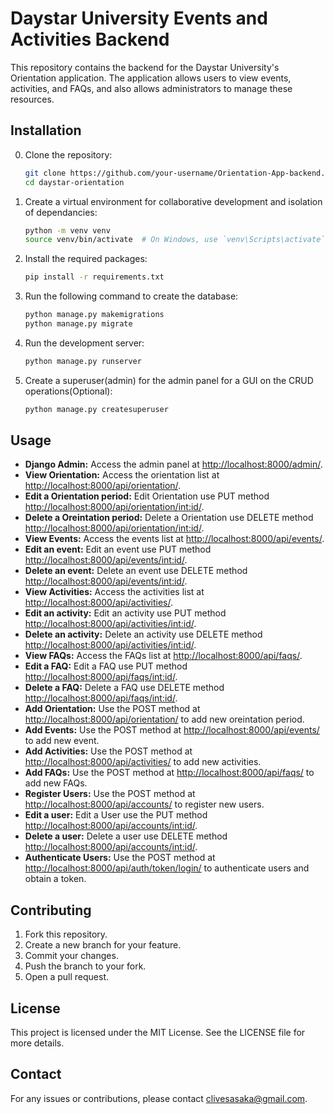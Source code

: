 # Daystar University Events and Activities Backend

This repository contains the backend for the Daystar University's Orientation application. The application allows users to view events, activities, and FAQs, and also allows administrators to manage these resources.

## Installation

0. Clone the repository:
    ```bash
    git clone https://github.com/your-username/Orientation-App-backend.git
    cd daystar-orientation
    ```

1. Create a virtual environment for collaborative development and isolation of dependancies:
    ```bash
    python -m venv venv
    source venv/bin/activate  # On Windows, use `venv\Scripts\activate`
    ```

2. Install the required packages:
    ```bash
    pip install -r requirements.txt
    ```

3. Run the following command to create the database:
    ```bash
    python manage.py makemigrations
    python manage.py migrate
    ```

4. Run the development server:
    ```bash
    python manage.py runserver
    ```

4. Create a superuser(admin) for the admin panel for a GUI on the CRUD operations(Optional):
    ```bash
    python manage.py createsuperuser
    ```

## Usage

- **Django Admin:** Access the admin panel at [http://localhost:8000/admin/](http://localhost:8000/admin/).
- **View Orientation:** Access the orientation list at [http://localhost:8000/api/orientation/](http://localhost:8000/api/orientation/).
- **Edit a Orientation period:** Edit Orientation use PUT method [http://localhost:8000/api/orientation/<int:id>/](http://localhost:8000/api/orientation/<int:id>/).
- **Delete a Oreintation period:** Delete a Orientation use DELETE method [http://localhost:8000/api/orientation/<int:id>/](http://localhost:8000/api/orientation/<int:id>/).
- **View Events:** Access the events list at [http://localhost:8000/api/events/](http://localhost:8000/api/events/).
- **Edit an event:** Edit an event use PUT method [http://localhost:8000/api/events/<int:id>/](http://localhost:8000/api/events/<int:id>/).
- **Delete an event:** Delete an event use DELETE method [http://localhost:8000/api/events/<int:id>/](http://localhost:8000/api/events/<int:id>/).
- **View Activities:** Access the activities list at [http://localhost:8000/api/activities/](http://localhost:8000/api/activities/).
- **Edit an activity:** Edit an activity use PUT method [http://localhost:8000/api/activities/<int:id>/](http://localhost:8000/api/activities/<int:id>/).
- **Delete an activity:** Delete an activity use DELETE method [http://localhost:8000/api/activities/<int:id>/](http://localhost:8000/api/activities/<int:id>/).
- **View FAQs:** Access the FAQs list at [http://localhost:8000/api/faqs/](http://localhost:8000/api/faqs/).
- **Edit a FAQ:** Edit a FAQ use PUT method [http://localhost:8000/api/faqs/<int:id>/](http://localhost:8000/api/faqs/<int:id>/).
- **Delete a FAQ:** Delete a FAQ use DELETE method [http://localhost:8000/api/faqs/<int:id>/](http://localhost:8000/api/faqs/<int:id>/).
- **Add Orientation:** Use the POST method at [http://localhost:8000/api/orientation/](http://localhost:8000/api/orientation/) to add new oreintation period.
- **Add Events:** Use the POST method at [http://localhost:8000/api/events/](http://localhost:8000/api/events/) to add new event.
- **Add Activities:** Use the POST method at [http://localhost:8000/api/activities/](http://localhost:8000/api/activities/) to add new activities.
- **Add FAQs:** Use the POST method at [http://localhost:8000/api/faqs/](http://localhost:8000/api/faqs/) to add new FAQs.
- **Register Users:** Use the POST method at [http://localhost:8000/api/accounts/](http://localhost:8000/api/accounts/) to register new users.
- **Edit a user:** Edit a User use the PUT method [http://localhost:8000/api/accounts/<int:id>/](http://localhost:8000/api/accounts/<int:id>/).
- **Delete a user:** Delete a user use DELETE method [http://localhost:8000/api/accounts/<int:id>/](http://localhost:8000/api/accounts/<int:id>/).
- **Authenticate Users:** Use the POST method at [http://localhost:8000/api/auth/token/login/](http://localhost:8000/api/auth/token/login/) to authenticate users and obtain a token.

## Contributing

1. Fork this repository.
2. Create a new branch for your feature.
3. Commit your changes.
4. Push the branch to your fork.
5. Open a pull request.

## License

This project is licensed under the MIT License. See the LICENSE file for more details.

## Contact

For any issues or contributions, please contact [clivesasaka@gmail.com](mailto:clivesasaka@gmail.com).
